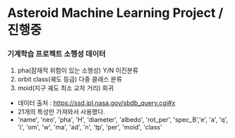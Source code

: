# Asteroid Machine Learning Project / 진행중

### 기계학습 프로젝트 소행성 데이터

1. pha(잠재적 위험이 있는 소행성) Y/N 이진분류
2. orbit class(궤도 등급) 다중 클래스 분류
3. moid(지구 궤도 최소 교차 거리) 회귀


- 데이터 출처 : https://ssd.jpl.nasa.gov/sbdb_query.cgi#x
- 21개의 특성만 가져와서 사용했다.
- 'name', 'neo', 'pha', 'H', 'diameter', 'albedo', 'rot_per', 'spec_B','e', 'a', 'q', 'i', 'om', 'w', 'ma', 'ad', 'n', 'tp', 'per', 'moid', 'class'

